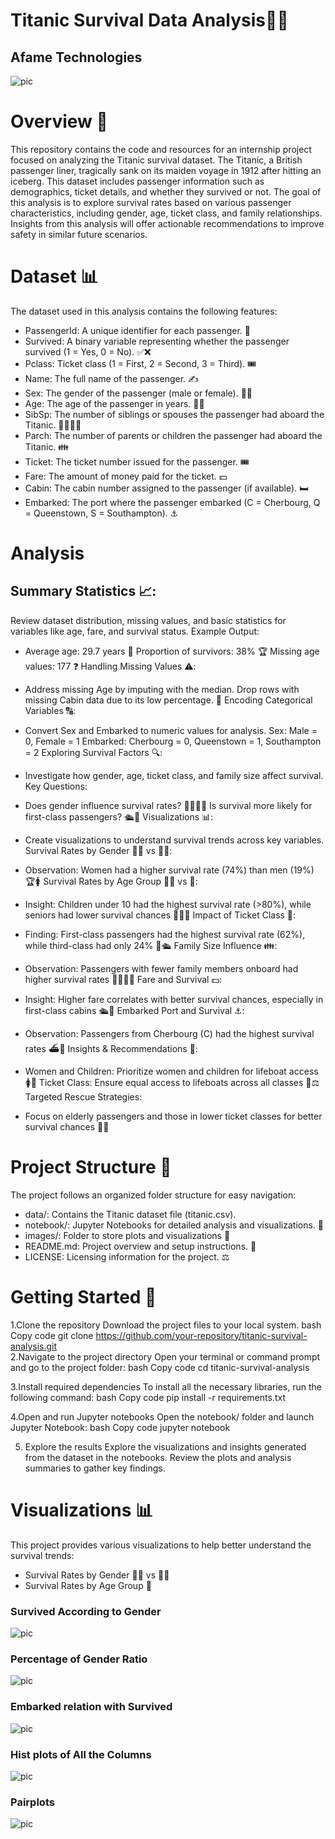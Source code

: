 
# Titanic Survival Data Analysis🚢💥
## Afame Technologies 
![pic](data_assests_titanic/titanic_pic.png)
# Overview 🎯
This repository contains the code and resources for an internship project focused on analyzing the Titanic survival dataset. The Titanic, a British passenger liner, tragically sank on its maiden voyage in 1912 after hitting an iceberg. This dataset includes passenger information such as demographics, ticket details, and whether they survived or not. The goal of this analysis is to explore survival rates based on various passenger characteristics, including gender, age, ticket class, and family relationships. Insights from this analysis will offer actionable recommendations to improve safety in similar future scenarios.

# Dataset 📊
The dataset used in this analysis contains the following features:

- PassengerId: A unique identifier for each passenger. 🎫
- Survived: A binary variable representing whether the passenger survived (1 = Yes, 0 = No). ✅❌
- Pclass: Ticket class (1 = First, 2 = Second, 3 = Third). 🎟️
- Name: The full name of the passenger. ✍️
- Sex: The gender of the passenger (male or female). 👨👩
- Age: The age of the passenger in years. 👶👵
- SibSp: The number of siblings or spouses the passenger had aboard the Titanic. 👨‍👩‍👧‍👦
- Parch: The number of parents or children the passenger had aboard the Titanic. 👪
- Ticket: The ticket number issued for the passenger. 🎟️
- Fare: The amount of money paid for the ticket. 💵
- Cabin: The cabin number assigned to the passenger (if available). 🛏️
- Embarked: The port where the passenger embarked (C = Cherbourg, Q = Queenstown, S = Southampton). ⚓
# Analysis
## Summary Statistics 📈:

Review dataset distribution, missing values, and basic statistics for variables like age, fare, and survival status.
Example Output:

- Average age: 29.7 years 👶
Proportion of survivors: 38% 🏆
Missing age values: 177 ❓
Handling Missing Values ⚠️:

- Address missing Age by imputing with the median.
Drop rows with missing Cabin data due to its low percentage. 🚫
Encoding Categorical Variables 🔠:

- Convert Sex and Embarked to numeric values for analysis.
Sex: Male = 0, Female = 1
Embarked: Cherbourg = 0, Queenstown = 1, Southampton = 2
Exploring Survival Factors 🔍:

- Investigate how gender, age, ticket class, and family size affect survival.
Key Questions:

- Does gender influence survival rates? 👩‍🦳🧑‍🦱
Is survival more likely for first-class passengers? 🛳️💎
Visualizations 📊:

- Create visualizations to understand survival trends across key variables.
Survival Rates by Gender 👩‍🦱 vs 👨‍🦳:

- Observation: Women had a higher survival rate (74%) than men (19%) 🏆🚺
Survival Rates by Age Group 🧑‍🦳 vs 👶:

- Insight: Children under 10 had the highest survival rate (>80%), while seniors had lower survival chances 👶💔👴
Impact of Ticket Class 💺:

- Finding: First-class passengers had the highest survival rate (62%), while third-class had only 24% 🥇🛳️
Family Size Influence 👪:

- Observation: Passengers with fewer family members onboard had higher survival rates 🚶‍♀️🚶‍♂️
Fare and Survival 💵:

- Insight: Higher fare correlates with better survival chances, especially in first-class cabins 🛳️💸
Embarked Port and Survival ⚓:

- Observation: Passengers from Cherbourg (C) had the highest survival rates ⛴️🚢
Insights & Recommendations 🧠:

- Women and Children: Prioritize women and children for lifeboat access 🚺👶
Ticket Class: Ensure equal access to lifeboats across all classes 💺⚖️
Targeted Rescue Strategies:

- Focus on elderly passengers and those in lower ticket classes for better survival chances 👴👵
# Project Structure 📂
The project follows an organized folder structure for easy navigation:

- data/: Contains the Titanic dataset file (titanic.csv).
- notebook/: Jupyter Notebooks for detailed analysis and visualizations. 📑
- images/: Folder to store plots and visualizations 📸
- README.md: Project overview and setup instructions. 📖
- LICENSE: Licensing information for the project. ⚖️
# Getting Started 🚀
1.Clone the repository
Download the project files to your local system.
bash
Copy code
git clone https://github.com/your-repository/titanic-survival-analysis.git  
2.Navigate to the project directory
Open your terminal or command prompt and go to the project folder:
bash
Copy code
cd titanic-survival-analysis 

3.Install required dependencies
To install all the necessary libraries, run the following command:
bash
Copy code
pip install -r requirements.txt

4.Open and run Jupyter notebooks
Open the notebook/ folder and launch Jupyter Notebook:
bash
Copy code
jupyter notebook  

5. Explore the results
Explore the visualizations and insights generated from the dataset in the notebooks. Review the plots and analysis summaries to gather key findings.

# Visualizations 📊
This project provides various visualizations to help better understand the survival trends:

- Survival Rates by Gender 👩‍🦱 vs 👨‍🦳
- Survival Rates by Age Group 👶
### Survived According to Gender
![pic](data_assests_titanic/sex_survived.png)
### Percentage of Gender Ratio
![pic](data_assests_titanic/sex_pie.png)
### Embarked relation with Survived
![pic](data_assests_titanic/embarked-survived.png)
### Hist plots of All the Columns
![pic](data_assests_titanic/colums_hist.png)
### Pairplots
![pic](data_assests_titanic/pairplot.png)
